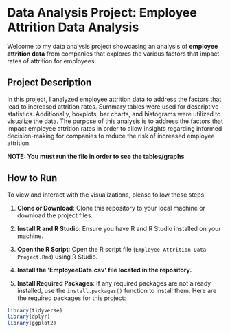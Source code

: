# Data Analysis Project: Employee Attrition Data Analysis

Welcome to my data analysis project showcasing an analysis of **employee attrition data** from companies that explores the various factors that impact rates of attrition for employees.

## Project Description
In this project, I analyzed employee attrition data to address the factors that lead to increased attrition rates. Summary tables were used for descriptive statistics. Additionally, boxplots, bar charts, and histograms were utilized to visualize the data. The purpose of this analysis is to address the factors that impact employee attrition rates in order to allow insights regarding informed decision-making for companies to reduce the risk of increased employee attrition.

**NOTE: You must run the file in order to see the tables/graphs**

## How to Run
To view and interact with the visualizations, please follow these steps:

1. **Clone or Download**: Clone this repository to your local machine or download the project files.

2. **Install R and R Studio**: Ensure you have R and R Studio installed on your machine.

3. **Open the R Script**: Open the R script file (`Employee Attrition Data Project.Rmd`) using R Studio.

4. **Install the 'EmployeeData.csv' file located in the repository.**

5. **Install Required Packages**: If any required packages are not already installed, use the `install.packages()` function to install them. Here are the required packages for this project:

```R
library(tidyverse)
library(dplyr)
library(ggplot2)
